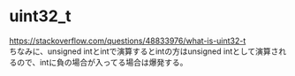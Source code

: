 # uint32_t
https://stackoverflow.com/questions/48833976/what-is-uint32-t  
ちなみに、unsigned intとintで演算するとintの方はunsigned intとして演算されるので、intに負の場合が入ってる場合は爆発する。  

